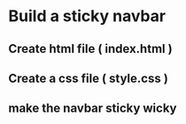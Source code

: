 # Build a sticky navbar

## Create html file ( index.html )
## Create a css file ( style.css )
## make the navbar sticky wicky